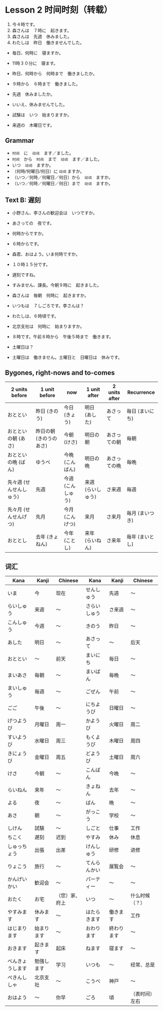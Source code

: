 Lesson 2 时间时刻（转载）
==============================

1. 今４時です。
2. 森さんは　７時に　起きます。
3. 森さんは　先週　休みました。
4. わたしは　昨日　働きませんでした。

* 毎日、何時に　寝ますか。 
* 11時３０分に　寝ます。　

* 昨日、何時から　何時まで　働きましたか。
* ９時から　６時まで　働きました。

* 先週　休みましたか。
* いいえ、休みませんでした。

* 試験は　いつ　始まりますか。
* 来週の　木曜日です。

Grammar
-------

* `时间`　に　`动词`　ます／ました。
* `时间`　から　`时间`　まで　`动词`　ます／ました。
* いつ　`动词`　ますか。
* （何時/何曜日/何日）に `动词` ますか。
* （いつ／何時／何曜日／何日）から　`动词`　ますか。
* （いつ／何時／何曜日／何日）まで　`动词`　ますか。


Text B: 遅刻
------------
- 小野さん、李さんの歓迎会は　いつですか。
- あさっての　夜です。
- 何時からですか。
- ６時からです。

- 森君、おはよう。いま何時ですか。
- １０時１５分です。
- 遅刻ですね。
- すみません、課長。今朝９時に　起きました。

- 森さんは　毎朝　何時に　起きますか。
- いつもは　７しごろです。李さんは？
- わたしは、６時頃です。
- 北京支社は　何時に　始まりますか。
- ８時です。午前８時から　午後５時まで　働きます。
- 土曜日は？
- 土曜日は　働きません。土曜日と　日曜日は　休みです。

Bygones, right-nows and to-comes
--------------------------------

  2 units before |1 unit before |  now   | 1 unit after | 2 units after | Recurrence
---------|---------|---------|------------|-----------|----------
おととい|昨日 (きのう)|今日 (きょう)|明日 (あした)|あさって|毎日 (まいにち)
おとといの朝 (あさ)|昨日の朝 (きのうのあさ)|今朝 (けさ)|明日の朝|あさっての朝|毎朝
おとといの晩 (ばん)|ゆうべ|今晩 (こんばん)|明日の晩|あさっての晩|毎晩
先々週 (せんせんしゅう)|先週|今週 (こんしゅう)|来週 (らいしゅう)|さ来週|毎週
先々月 (せんせんげつ)|先月|今月 (こんげつ)|来月|さ来月|毎月 (まいつき)
おととし|去年 (きょねん)|今年 (ことし)|来年 (らいねん)|さ来年|毎年 (まいとし)


词汇
--------------

Kana|Kanji|Chinese                 |Kana|Kanji|Chinese
-------|----|--------              |-----|-------|------------
いま|今|现在                       |せんしゅう|先週|〜
らいしゅう|来週|〜                 |さらいしゅう|さ来週|〜
こんしゅう|今週|〜                 |きのう|昨日|〜
あした|明日|〜                     |あさって|〜|后天
おととい|〜|前天                   |まいにち|毎日|〜
まいあさ|毎朝|〜                   |まいばん|毎晩|〜
まいしゅう|毎週|〜                 |ごぜん|午前|〜
ごご|午後|〜                       |にちようび|日曜日|〜
げつようび|月曜日|周一             |かようび|火曜日|周二
すいようび|水曜日|周三             |もくようび|木曜日|周四
きにょうび|金曜日|周五             |どようび|土曜日|周六
けさ|今朝|〜                       |こんばん|今晩|〜
らいねん|来年|〜                   |きょねん|去年|〜
よる|夜|〜                         |ばん|晩|〜
あさ|朝|〜                         |がっこう|学校|〜
しけん|試験|〜                     |しごと|仕事|工作
ちこく|遅刻|迟到                   |やすみ|休み|休息
しゅっちょう|出張|出差             |けんしゅう|研修|进修
りょこう|旅行|〜                   |てんらんかい|展覧会|〜
かんげいかい|歓迎会|〜             |パーティー|〜|〜
おたく|お宅|（您）家、府上         |いつ|〜|什么时候（？）
やすみます|休みます|〜             |はたらきます|働きます|工作
はじまります|始まります|〜         |おわります|終わります|〜
おきます|起きます|起床             |ねます|寝ます|〜
べんきょうします|勉強します|学习   |いつも|〜|经常、总是
ぺきんししゃ|北京支社|〜           |こうべ|神戸|〜
おはよう|〜|你早                   |ごろ|頃|（表时间）左右